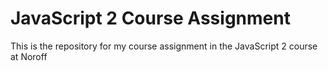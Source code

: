 # JavaScript 2 Course Assignment

This is the repository for my course assignment in the JavaScript 2 course at Noroff
